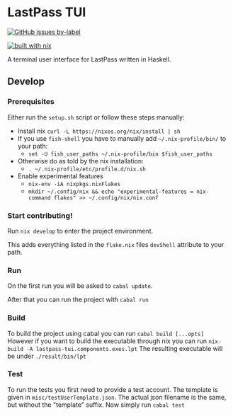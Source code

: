 # LastPass TUI
[![GitHub issues by-label](https://img.shields.io/github/workflow/status/skykanin/lastpass-tui/Haskell%20CI?logo=GitHub&style=for-the-badge)](https://github.com/skykanin/lastpass-tui/actions?query=workflow%3A%22Haskell+CI%22)

[![built with nix](https://builtwithnix.org/badge.svg)](https://builtwithnix.org)

A terminal user interface for LastPass written in Haskell.

## Develop
### Prerequisites
Either run the `setup.sh` script or follow these steps manually:
- Install nix `curl -L https://nixos.org/nix/install | sh`
- If you use `fish-shell` you have to manually add `~/.nix-profile/bin/` to your path:
  - `set -U fish_user_paths ~/.nix-profile/bin $fish_user_paths`
- Otherwise do as told by the nix installation: 
  - `. ~/.nix-profile/etc/profile.d/nix.sh`
- Enable experimental features 
  - `nix-env -iA nixpkgs.nixFlakes`
  - `mkdir ~/.config/nix && echo "experimental-features = nix-command flakes" >> ~/.config/nix/nix.conf`

### Start contributing!
Run `nix develop` to enter the project environment.

This adds everything listed in the `flake.nix` files `devShell` attribute to your path.
### Run
On the first run you will be asked to `cabal update`.

After that you can run the project with
`cabal run`

### Build
To build the project using cabal you can run
`cabal build [...opts]`
However if you want to build the executable through nix you can run
`nix-build -A lastpass-tui.components.exes.lpt`
The resulting executable will be under `./result/bin/lpt`

### Test
To run the tests you first need to provide a test account. The template is given in
`misc/testUserTemplate.json`. The actual json filename is the same, but without the
"template" suffix. Now simply run
`cabal test`
